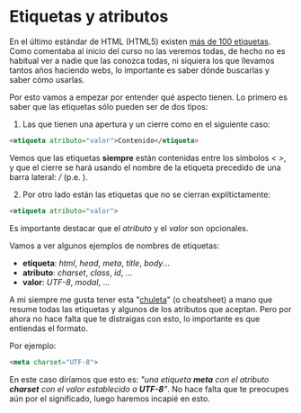 # Etiquetas y atributos

En el último estándar de HTML (HTML5) existen [más de 100 etiquetas](http://www.w3.org/TR/2014/REC-html5-20141028/). Como comentaba al inicio del curso no las veremos todas, de hecho no es habitual ver a nadie que las conozca todas, ni siquiera los que llevamos tantos años haciendo webs, lo importante es saber dónde buscarlas y saber cómo usarlas.

Por esto vamos a empezar por entender qué aspecto tienen. Lo primero es saber que las etiquetas sólo pueden ser de dos tipos:

1) Las que tienen una apertura y un cierre como en el siguiente caso:

```html
<etiqueta atributo="valor">Contenido</etiqueta>
```

Vemos que las etiquetas **siempre** están contenidas entre los símbolos *< >*, y que el cierre se hará usando el nombre de la etiqueta precedido de una barra lateral: */* (p.e. </etiqueta>).

2) Por otro lado están las etiquetas que no se cierran explítictamente:

```html
<etiqueta atributo="valor">
```

Es importante destacar que el *atributo* y el *valor* son opcionales.

Vamos a ver algunos ejemplos de nombres de etiquetas:
- **etiqueta**: *html*, *head*, *meta*, *title*, *body*... 
- **atributo**: *charset*, *class*, *id*, ...
- **valor**: *UTF-8*, *modal*, ...
 
A mi siempre me gusta tener esta "[chuleta](images/html5-cheat-sheet.png)" (o cheatsheet) a mano que resume todas las etiquetas y algunos de los atributos que aceptan. Pero por ahora no hace falta que te distraigas con esto, lo importante es que entiendas el formato.

Por ejemplo:

```html
<meta charset="UTF-8">
```

En este caso diríamos que esto es: *"una etiqueta **meta** con el atributo **charset** con el valor establecido a **UTF-8**"*. No hace falta que te preocupes aún por el significado, luego haremos incapié en esto.